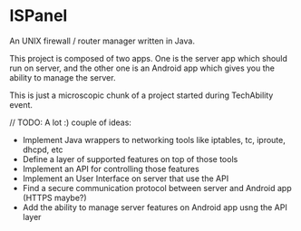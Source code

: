 ISPanel
=======

An UNIX firewall / router manager written in Java. 

This project is composed of two apps. One is the server app which should run on server,
and the other one is an Android app which gives you the ability to manage the server.

This is just a microscopic chunk of a project started during TechAbility event.


// TODO: A lot :)  couple of ideas:
   - Implement Java wrappers to networking tools like iptables, tc, iproute, dhcpd, etc
   - Define a layer of supported features on top of those tools
   - Implement an API for controlling those features
   - Implement an User Interface on server that use the API
   - Find a secure communication protocol between server and Android app (HTTPS maybe?)
   - Add the ability to manage server features on Android app usng the API layer





